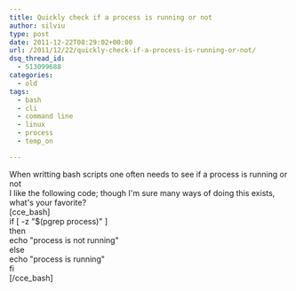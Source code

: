 ```yaml
---
title: Quickly check if a process is running or not
author: silviu
type: post
date: 2011-12-22T08:29:02+00:00
url: /2011/12/22/quickly-check-if-a-process-is-running-or-not/
dsq_thread_id:
  - 513099688
categories:
  - old
tags:
  - bash
  - cli
  - command line
  - linux
  - process
  - temp_on

---
```

When writting bash scripts one often needs to see if a process is running or not  
I like the following code; though I'm sure many ways of doing this exists, what's your favorite?  
[cce_bash]  
if [ -z "$(pgrep process)" ]  
then  
echo "process is not running"  
else  
echo "process is running"  
fi  
[/cce_bash]